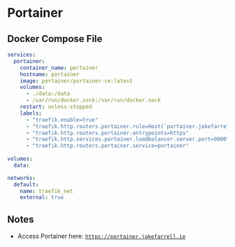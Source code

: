 # Portainer

## Docker Compose File

```yaml
services:
  portainer:
    container_name: portainer
    hostname: portainer
    image: portainer/portainer-ce:latest
    volumes:
      - ./data:/data
      - /var/run/docker.sock:/var/run/docker.sock
    restart: unless-stopped
    labels:
      - "traefik.enable=true"
      - "traefik.http.routers.portainer.rule=Host(`portainer.jakefarrell.ie`)"
      - "traefik.http.routers.portainer.entrypoints=https"
      - "traefik.http.services.portainer.loadbalancer.server.port=9000"
      - "traefik.http.routers.portainer.service=portainer"
    
volumes:
  data:

networks:
  default:
    name: traefik_net
    external: true
```

## Notes

- Access Portainer here: [`https://portainer.jakefarrell.ie`](https://portainer.jakefarrell.ie)